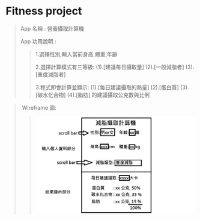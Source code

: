 # Fitness project
> App 名稱 : 營養攝取計算機
>
> App 功用說明 : 
>>1.選擇性別,輸入當前身高,體重,年齡
>>
>>2.選擇計算模式有三等級: (1).[建議每日攝取量] (2).[一般減脂者] (3).[重度減脂者]
>>
>>3.程式即會計算並顯示:  (1).[每日建議攝取的熱量] (2).[蛋白質] (3).[碳水化合物] (4).[脂肪] 的建議攝取公克數與比例


> Wireframe 圖:
>>![image](https://github.com/SumLock/Fitness/blob/master/Fitness.jpg)
